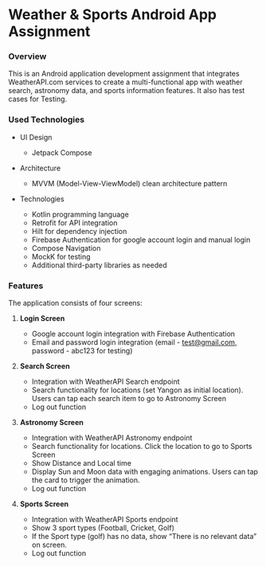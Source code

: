 # Weather & Sports Android App Assignment

### Overview
This is an Android application development assignment that integrates WeatherAPI.com services to create a multi-functional app with weather search, astronomy data, and sports information features. It also has test cases for Testing.

### Used Technologies
- UI Design
    - Jetpack Compose

- Architecture
    - MVVM (Model-View-ViewModel) clean architecture pattern

- Technologies
    - Kotlin programming language
    - Retrofit for API integration
    - Hilt for dependency injection
    - Firebase Authentication for google account login and manual login
    - Compose Navigation
    - MockK for testing
    - Additional third-party libraries as needed

### Features
The application consists of four screens:

1. **Login Screen**
    - Google account login integration with Firebase Authentication
    - Email and password login integration (email - test@gmail.com, password - abc123 for testing)

2. **Search Screen**
    - Integration with WeatherAPI Search endpoint
    - Search functionality for locations (set Yangon as initial location). Users can tap each search item to go to Astronomy Screen
    - Log out function

3. **Astronomy Screen**
    - Integration with WeatherAPI Astronomy endpoint
    - Search functionality for locations. Click the location to go to Sports Screen
    - Show Distance and Local time
    - Display Sun and Moon data with engaging animations. Users can tap the card to trigger the animation.
    - Log out function
    
4. **Sports Screen**
    - Integration with WeatherAPI Sports endpoint
    - Show 3 sport types (Football, Cricket, Golf)
    - If the Sport type (golf) has no data, show “There is no relevant data” on screen.
    - Log out function